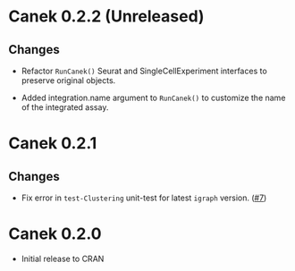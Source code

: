 # Canek 0.2.2 (Unreleased)

## Changes

- Refactor `RunCanek()` Seurat and SingleCellExperiment interfaces to preserve original objects.

- Added integration.name argument to `RunCanek()` to customize the name of the integrated assay.

# Canek 0.2.1

## Changes

- Fix error in `test-Clustering` unit-test for latest `igraph` version. ([#7](https://github.com/MartinLoza/Canek/issues/7))

# Canek 0.2.0

- Initial release to CRAN
